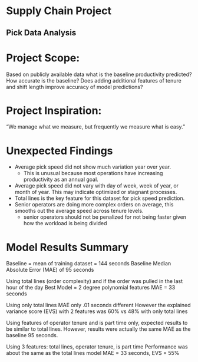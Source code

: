 # Supply Chain Project
## Pick Data Analysis

# Project Scope:
Based on publicly available data what is the baseline productivity predicted?
How accurate is the baseline?
Does adding additional features of tenure and shift length improve accuracy of model predictions?

# Project Inspiration:
“We manage what we measure, but frequently we measure what is easy.”

# Unexpected Findings
- Average pick speed did not show much variation year over year.
    - This is unusual because most operations have increasing productivity as an annual goal.
- Average pick speed did not vary with day of week, week of year, or month of year. This may indicate optimized or stagnant processes.
- Total lines is the key feature for this dataset for pick speed prediction.
- Senior operators are doing more complex orders on average, this smooths out the average speed across tenure levels.
    - senior operators should not be penalized for not being faster given how the workload is being divided

# Model Results Summary
Baseline = mean of training dataset = 144 seconds
Baseline Median Absolute Error (MAE) of 95 seconds

Using total lines (order complexity) and if the order was pulled in the last hour of the day
Best Model = 2 degree polynomial features
MAE = 33 seconds

Using only total lines MAE only .01 seconds different
However the explained variance score (EVS) with 2 features was 60% vs 48% with only total lines

Using features of operator tenure and is part time only, expected results to be similar to total lines.
However, results were actually the same MAE as the baseline 95 seconds.

Using 3 features: total lines, operator tenure, is part time
Performance was about the same as the total lines model
MAE = 33 seconds, EVS = 55%